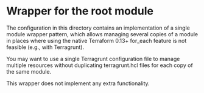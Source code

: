 # Wrapper for the root module

The configuration in this directory contains an implementation of a single module wrapper pattern, which allows managing several copies of a module in places where using the native Terraform 0.13+ for_each feature is not feasible (e.g., with Terragrunt).

You may want to use a single Terragrunt configuration file to manage multiple resources without duplicating terragrunt.hcl files for each copy of the same module.

This wrapper does not implement any extra functionality.